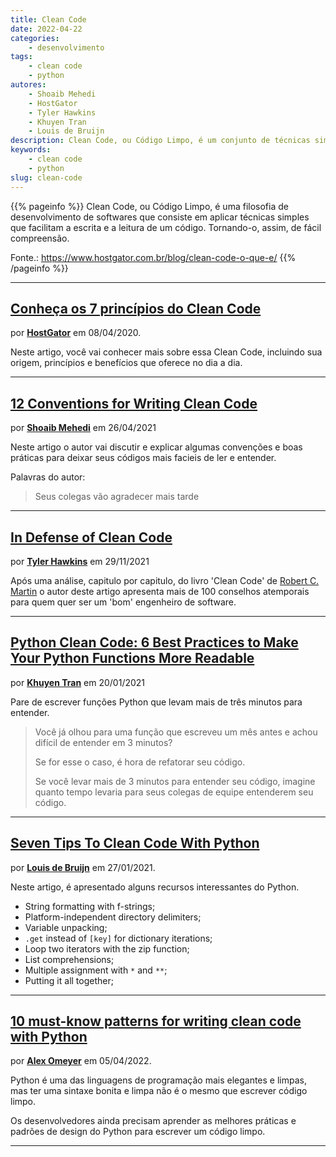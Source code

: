 ```yaml
---
title: Clean Code
date: 2022-04-22
categories:
    - desenvolvimento
tags:
    - clean code
    - python
autores:
    - Shoaib Mehedi
    - HostGator
    - Tyler Hawkins
    - Khuyen Tran
    - Louis de Bruijn
description: Clean Code, ou Código Limpo, é um conjunto de técnicas simples que facilitam a escrita e a leitura de um código.
keywords:
    - clean code
    - python
slug: clean-code
---
```


{{% pageinfo %}}
Clean Code, ou Código Limpo, é uma filosofia de desenvolvimento de softwares que consiste em aplicar técnicas simples que facilitam a escrita e a leitura de um código. Tornando-o, assim, de fácil compreensão.

Fonte.: <https://www.hostgator.com.br/blog/clean-code-o-que-e/>
{{% /pageinfo %}}

---

## [Conheça os 7 princípios do Clean Code](https://www.hostgator.com.br/blog/clean-code-o-que-e/)

por [**HostGator**](https://www.hostgator.com.br/blog/author/hostgator/) em 08/04/2020.

Neste artigo, você vai conhecer mais sobre essa Clean Code, incluindo sua origem, princípios e benefícios que oferece no dia a dia.

---

## [12 Conventions for Writing Clean Code](https://betterprogramming.pub/12-conventions-for-writing-clean-code-e16c51e3939a)

por [**Shoaib Mehedi**](/autores/shoaib-mehedi/) em 26/04/2021

Neste artigo o autor vai discutir e explicar algumas convenções e boas práticas para deixar seus códigos mais facieis de ler e entender.

Palavras do autor:

> Seus colegas vão agradecer mais tarde

---

## [In Defense of Clean Code](https://levelup.gitconnected.com/in-defense-of-clean-code-2592165487d4)

por [**Tyler Hawkins**](/autores/tyler-hawkins/) em 29/11/2021

Após uma análise, capitulo por capitulo, do livro 'Clean Code' de [Robert C. Martin](https://en.wikipedia.org/wiki/Robert_C._Martin) o autor deste artigo apresenta mais de 100 conselhos atemporais para quem quer ser um 'bom' engenheiro de software.

---

## [Python Clean Code: 6 Best Practices to Make Your Python Functions More Readable](https://towardsdatascience.com/python-clean-code-6-best-practices-to-make-your-python-functions-more-readable-7ea4c6171d60)

por [**Khuyen Tran**](/autores/khuyen-tran/) em 20/01/2021

Pare de escrever funções Python que levam mais de três minutos para entender.

> Você já olhou para uma função que escreveu um mês antes e achou difícil de entender em 3 minutos?
>
> Se for esse o caso, é hora de refatorar seu código.
>
> Se você levar mais de 3 minutos para entender seu código, imagine quanto tempo levaria para seus colegas de equipe entenderem seu código.

---

## [Seven Tips To Clean Code With Python](https://medium.com/analytics-vidhya/seven-tips-to-clean-code-with-python-24930d35927f)

por [**Louis de Bruijn**](/autores/louis-de-bruijn/) em 27/01/2021.

Neste artigo, é apresentado alguns recursos interessantes do Python.

- String formatting with f-strings;
- Platform-independent directory delimiters;
- Variable unpacking;
- `.get` instead of `[key]` for dictionary iterations;
- Loop two iterators with the zip function;
- List comprehensions;
- Multiple assignment with `*` and `**`;
- Putting it all together;

---

## [10 must-know patterns for writing clean code with Python](https://dev.to/alexomeyer/10-must-know-patterns-for-writing-clean-code-with-python-56bf)

por [**Alex Omeyer**](/autores/alex-omeyer/) em 05/04/2022.

Python é uma das linguagens de programação mais elegantes e limpas, mas ter uma sintaxe bonita e limpa não é o mesmo que escrever código limpo.

Os desenvolvedores ainda precisam aprender as melhores práticas e padrões de design do Python para escrever um código limpo.

---
